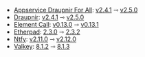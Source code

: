 * [Appservice Draupnir For All](https://github.com/the-draupnir-project/Draupnir): [v2.4.1](https://github.com/the-draupnir-project/Draupnir/releases/tag/v2.4.1) ⇾ [v2.5.0](https://github.com/the-draupnir-project/Draupnir/releases/tag/v2.5.0)
* [Draupnir](https://github.com/the-draupnir-project/Draupnir): [v2.4.1](https://github.com/the-draupnir-project/Draupnir/releases/tag/v2.4.1) ⇾ [v2.5.0](https://github.com/the-draupnir-project/Draupnir/releases/tag/v2.5.0)
* [Element Call](https://github.com/element-hq/element-call): [v0.13.0](https://github.com/element-hq/element-call/releases/tag/v0.13.0) ⇾ [v0.13.1](https://github.com/element-hq/element-call/releases/tag/v0.13.1)
* [Etherpad](https://github.com/ether/etherpad-lite): [2.3.0](https://github.com/ether/etherpad-lite/releases/tag/2.3.0) ⇾ [2.3.2](https://github.com/ether/etherpad-lite/releases/tag/2.3.2)
* [Ntfy](https://github.com/binwiederhier/ntfy): [v2.11.0](https://github.com/binwiederhier/ntfy/releases/tag/v2.11.0) ⇾ [v2.12.0](https://github.com/binwiederhier/ntfy/releases/tag/v2.12.0)
* [Valkey](https://github.com/valkey-io/valkey): [8.1.2](https://github.com/valkey-io/valkey/releases/tag/8.1.2) ⇾ [8.1.3](https://github.com/valkey-io/valkey/releases/tag/8.1.3)
